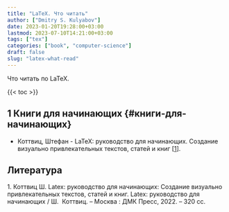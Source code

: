 ```yaml
---
title: "LaTeX. Что читать"
author: ["Dmitry S. Kulyabov"]
date: 2023-01-20T19:28:00+03:00
lastmod: 2023-07-10T14:21:00+03:00
tags: ["tex"]
categories: ["book", "computer-science"]
draft: false
slug: "latex-what-read"
---
```


Что читать по LaTeX.

<!--more-->

{{< toc >}}


## <span class="section-num">1</span> Книги для начинающих {#книги-для-начинающих}

-   Коттвиц, Штефан - LaTeX: руководство для начинающих. Создание визуально привлекательных текстов, статей и книг [<a href="#citeproc_bib_item_1">1</a>].

## Литература

<div class="csl-bib-body">
  <div class="csl-entry"><a id="citeproc_bib_item_1"></a>1.	Коттвиц Ш. Latex: руководство для начинающих: Создание визуально привлекательных текстов, статей и книг. Latex: руководство для начинающих / Ш.  Коттвиц. – Москва : ДМК Пресс, 2022. – 320 сс.</div>
</div>
